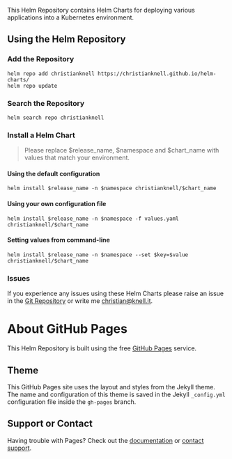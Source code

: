This Helm Repository contains Helm Charts for deploying various applications into a Kubernetes environment.

## Using the Helm Repository

### Add the Repository

```
helm repo add christianknell https://christianknell.github.io/helm-charts/
helm repo update
```

### Search the Repository

```
helm search repo christianknell
```

### Install a Helm Chart

> Please replace $release_name, $namespace and $chart_name with values that match your environment.

#### Using the default configuration

```
helm install $release_name -n $namespace christianknell/$chart_name
```

#### Using your own configuration file

```
helm install $release_name -n $namespace -f values.yaml christianknell/$chart_name
```

#### Setting values from command-line

```
helm install $release_name -n $namespace --set $key=$value christianknell/$chart_name
```

### Issues

If you experience any issues using these Helm Charts please raise an issue in the [Git Repository](https://github.com/christianknell/helm-charts/issues) or write me [christian@knell.it](mailto:christian@knell.it).

# About GitHub Pages

This Helm Repository is built using the free [GitHub Pages](https://docs.github.com/en/pages/quickstart) service.

## Theme

This GitHub Pages site uses the layout and styles from the Jekyll theme. The name and configuration of this theme is saved in the Jekyll `_config.yml` configuration file inside the `gh-pages` branch.

## Support or Contact

Having trouble with Pages? Check out the [documentation](https://docs.github.com/categories/github-pages-basics/) or [contact support](https://support.github.com/contact).
